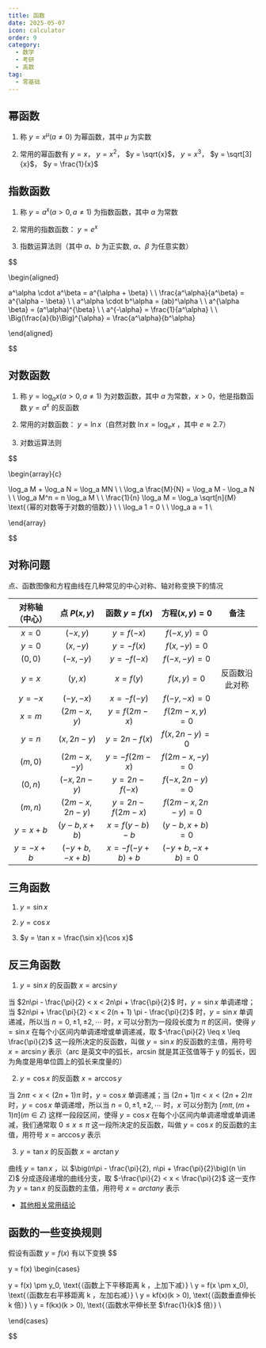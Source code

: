 ```yaml
---
title: 函数
date: 2025-05-07
icon: calculator
order: 9
category:
  - 数学
  - 考研
  - 高数
tag:
  - 零基础
---
```


## 幂函数

1. 称 $y = x^\mu (a \neq 0)$ 为幂函数，其中 $\mu$ 为实数

2. 常用的幂函数有 $y = x$， $y = x^2$， $y = \sqrt{x}$， $y = x^3$， $y = \sqrt[3]{x}$， $y = \frac{1}{x}$

## 指数函数

1. 称 $y = a^x (a > 0, a \neq 1)$ 为指数函数，其中 $a$ 为常数

2. 常用的指数函数： $y = e^x$

3. 指数运算法则（其中 $a\text{、}b$ 为正实数, $\alpha\text{、}\beta$ 为任意实数）

$$

\begin{aligned}

a^\alpha \cdot a^\beta = a^{\alpha + \beta} \\ 
\\
\frac{a^\alpha}{a^\beta} = a^{\alpha - \beta} \\
\\
a^\alpha \cdot b^\alpha = (ab)^\alpha \\
\\
a^{\alpha \beta} = (a^\alpha)^{\beta} \\
\\
a^{-\alpha} = \frac{1}{a^\alpha} \\
\\
\Big(\frac{a}{b}\Big)^{\alpha} = \frac{a^\alpha}{b^\alpha}

\end{aligned}

$$

## 对数函数

1. 称 $y = \log_a x (a > 0, a \neq 1)$ 为对数函数，其中 $a$ 为常数，$x > 0$，他是指数函数 $y = a^x$ 的反函数

2. 常用的对数函数： $y = \ln x$（自然对数 $\ln x = \log_e x$ ，其中 $e \approx 2.7$）

3. 对数运算法则 

$$

\begin{array}{c}

\log_a M + \log_a N = \log_a MN \\
\\
\log_a \frac{M}{N} = \log_a M - \log_a N \\
\\
\log_a M^n = n \log_a M \\
\\
\frac{1}{n} \log_a M = \log_a \sqrt[n]{M} \text{（幂的对数等于对数的倍数）} \\
\\
\log_a 1 = 0 \\
\\
\log_a a = 1 \\

\end{array}

$$

## 对称问题

点、函数图像和方程曲线在几种常见的中心对称、轴对称变换下的情况

| 对称轴（中心） | 点 $P(x, y)$ | 函数 $y = f(x)$ | 方程$(x, y) = 0$ | 备注 |
| :----: | :----: | :----: | :----: | :----: |
| $x = 0$ | $(-x, y)$ | $y = f(-x)$ | $f(-x, y) = 0$ | |
| $y = 0$ | $(x, -y)$ | $y = -f(x)$ | $f(x, -y) = 0$ |  |
| $(0, 0)$ | $(-x, -y)$ | $y = -f(-x)$ | $f(-x, -y) = 0$ |  |
| $y = x$ | $(y, x)$ | $x = f(y)$ | $f(x, y) = 0$ | 反函数沿此对称 |
| $y = -x$ | $(-y, -x)$ | $x = -f(-y)$ | $f(-y, -x) = 0$ | |
| $x = m$ | $(2m-x, y)$ | $y = f(2m-x)$ | $f(2m-x, y) = 0$ | |
| $y = n$ | $(x, 2n-y)$ | $y = 2n - f(x)$ | $f(x, 2n-y) = 0$ | |
| $(m, 0)$ | $(2m - x, -y)$ | $y = -f(2m - x)$ | $f(2m - x, -y) = 0$ |  |
| $(0, n)$ | $(-x, 2n - y)$ | $y = 2n - f(-x)$ | $f(-x, 2n - y) = 0$ |  |
| $(m, n)$ | $(2m - x, 2n - y)$ | $y = 2n - f(2m - x)$ | $f(2m - x, 2n - y) = 0$ |  |
| $y = x + b$ | $(y - b, x + b)$ | $x = f(y - b) - b$ | $(y - b, x + b) = 0$ |  |
| $y = -x + b$ | $(-y + b, -x + b)$ | $x = -f(-y + b) + b$ | $(-y + b, -x + b) = 0$ |  |

## 三角函数

1. $y = \sin x$

2. $y = \cos x$

3. $y = \tan x = \frac{\sin x}{\cos x}$

## 反三角函数

1. $y = \sin x$ 的反函数 $x = \arcsin y$

当 $2n\pi - \frac{\pi}{2} < x < 2n\pi + \frac{\pi}{2}$ 时，$y = \sin x$ 单调递增；当 $2n\pi + \frac{\pi}{2} < x < 2(n + 1) \pi - \frac{\pi}{2}$ 时，$y = \sin x$ 单调递减，所以当 $n = 0, \pm 1, \pm 2, \cdots$ 时，$x$ 可以分割为一段段长度为 $\pi$ 的区间，使得 $y = \sin x$ 在每个小区间内单调递增或单调递减，取 $-\frac{\pi}{2} \leq x \leq \frac{\pi}{2}$ 这一段所决定的反函数，叫做 $y = \sin x$ 的反函数的主值，用符号 $x = \arcsin y$ 表示（arc 是英文中的弧长，arcsin 就是其正弦值等于 y 的弧长，因为角度是用单位圆上的弧长来度量的）

2. $y = \cos x$ 的反函数 $x = \arccos y$

当 $2n\pi < x < (2n + 1)\pi$ 时，$y = \cos x$ 单调递减；当 $(2n + 1)\pi < x < (2n + 2) \pi$ 时，$y = \cos x$ 单调递增，所以当 $n = 0, \pm 1, \pm 2, \cdots$ 时，$x$ 可以分割为 $[m\pi, (m + 1)\pi](m \in Z)$ 这样一段段区间，使得 $y = \cos x$ 在每个小区间内单调递增或单调递减，我们通常取 $0 \leq x \leq \pi$ 这一段所决定的反函数，叫做 $y = \cos x$ 的反函数的主值，用符号 $x = \arccos y$ 表示

3. $y = \tan x$ 的反函数 $x = \arctan y$

曲线 $y = \tan x$ ，以 $\big(n\pi - \frac{\pi}{2}, n\pi + \frac{\pi}{2}\big)(n \in Z)$ 分成逐段递增的曲线分支，取 $-\frac{\pi}{2} < x < \frac{\pi}{2}$ 这一支作为 $y = \tan x$ 的反函数的主值，用符号 $x = arctan y$ 表示

- [其他相关常用结论](../Other.md)

## 函数的一些变换规则

假设有函数 $y = f(x)$ 有以下变换
$$

y = f(x) 
\begin{cases}

y = f(x) \pm y_0, \text{（函数上下平移距离 k ，上加下减）} \\
y = f(x \pm x_0), \text{（函数左右平移距离 k ，左加右减）} \\
y = kf(x)(k > 0), \text{（函数垂直伸长 k 倍）} \\
y = f(kx)(k > 0), \text{（函数水平伸长至 $\frac{1}{k}$ 倍）} \\

\end{cases}

$$

